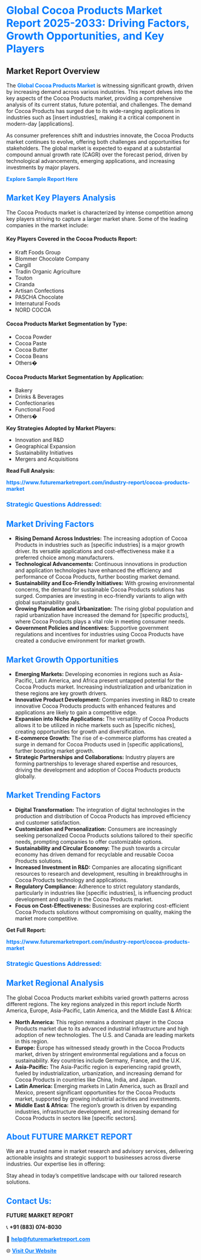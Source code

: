 <h1 style="color: #007BFF;">Global Cocoa Products Market Report 2025-2033: Driving Factors, Growth Opportunities, and Key Players</h1>

<section id="overview">
<h2>Market Report Overview</h2>
<p>The <a href="https://www.futuremarketreport.com/industry-report/cocoa-products-market" style="color: #007BFF; text-decoration: none;"><strong>Global Cocoa Products Market</strong></a> is witnessing significant growth, driven by increasing demand across various industries. This report delves into the key aspects of the Cocoa Products market, providing a comprehensive analysis of its current status, future potential, and challenges. The demand for Cocoa Products has surged due to its wide-ranging applications in industries such as [insert industries], making it a critical component in modern-day [applications].</p>
<p>As consumer preferences shift and industries innovate, the Cocoa Products market continues to evolve, offering both challenges and opportunities for stakeholders. The global market is expected to expand at a substantial compound annual growth rate (CAGR) over the forecast period, driven by technological advancements, emerging applications, and increasing investments by major players.</p>
</section>

<section id="overview">
<p><a href="https://www.futuremarketreport.com/request-sample/reportId=107756" style="color: #007BFF; text-decoration: none;"><strong>Explore Sample Report Here</strong></a></p>
</section>

<section id="key-players">
<h2 style="color: #007BFF;">Market Key Players Analysis</h2>
<p>The Cocoa Products market is characterized by intense competition among key players striving to capture a larger market share. Some of the leading companies in the market include:</p>
<h4>Key Players Covered in the Cocoa Products Report:</h4>
<ul><li>Kraft Foods Group</li><li>Blommer Chocolate Company</li><li>Cargill</li><li>Tradin Organic Agriculture</li><li>Touton</li><li>Ciranda</li><li>Artisan Confections</li><li>PASCHA Chocolate</li><li>Internatural Foods</li><li>NORD COCOA</li></ul>
<h4>Cocoa Products Market Segmentation by Type:</h4>
<ul><li>Cocoa Powder</li><li>Cocoa Paste</li><li>Cocoa Butter</li><li>Cocoa Beans</li><li>Others�</li></ul>

<h4>Cocoa Products Market Segmentation by Application:</h4>
<ul><li>Bakery</li><li>Drinks &amp; Beverages</li><li>Confectionaries</li><li>Functional Food</li><li>Others�</li></ul>
<p><strong>Key Strategies Adopted by Market Players:</strong></p>
<ul>
<li>Innovation and R&D</li>
<li>Geographical Expansion</li>
<li>Sustainability Initiatives</li>
<li>Mergers and Acquisitions</li>
</ul>
</section>

<section>
<p><strong>Read Full Analysis: </strong></p><a href="https://www.futuremarketreport.com/industry-report/cocoa-products-market" style="color: #007BFF; text-decoration: none;"><strong>https://www.futuremarketreport.com/industry-report/cocoa-products-market</strong></a>
<h3 style="color: #007BFF;">Strategic Questions Addressed:</h3>
</section>

<section id="driving-factors">
<h2 style="color: #007BFF;">Market Driving Factors</h2>
<ul>
<li><strong>Rising Demand Across Industries:</strong> The increasing adoption of Cocoa Products in industries such as [specific industries] is a major growth driver. Its versatile applications and cost-effectiveness make it a preferred choice among manufacturers.</li>
<li><strong>Technological Advancements:</strong> Continuous innovations in production and application technologies have enhanced the efficiency and performance of Cocoa Products, further boosting market demand.</li>
<li><strong>Sustainability and Eco-Friendly Initiatives:</strong> With growing environmental concerns, the demand for sustainable Cocoa Products solutions has surged. Companies are investing in eco-friendly variants to align with global sustainability goals.</li>
<li><strong>Growing Population and Urbanization:</strong> The rising global population and rapid urbanization have increased the demand for [specific products], where Cocoa Products plays a vital role in meeting consumer needs.</li>
<li><strong>Government Policies and Incentives:</strong> Supportive government regulations and incentives for industries using Cocoa Products have created a conducive environment for market growth.</li>
</ul>
</section>

<section id="growth-opportunities">
<h2 style="color: #007BFF;">Market Growth Opportunities</h2>
<ul>
<li><strong>Emerging Markets:</strong> Developing economies in regions such as Asia-Pacific, Latin America, and Africa present untapped potential for the Cocoa Products market. Increasing industrialization and urbanization in these regions are key growth drivers.</li>
<li><strong>Innovative Product Development:</strong> Companies investing in R&D to create innovative Cocoa Products products with enhanced features and applications are likely to gain a competitive edge.</li>
<li><strong>Expansion into Niche Applications:</strong> The versatility of Cocoa Products allows it to be utilized in niche markets such as [specific niches], creating opportunities for growth and diversification.</li>
<li><strong>E-commerce Growth:</strong> The rise of e-commerce platforms has created a surge in demand for Cocoa Products used in [specific applications], further boosting market growth.</li>
<li><strong>Strategic Partnerships and Collaborations:</strong> Industry players are forming partnerships to leverage shared expertise and resources, driving the development and adoption of Cocoa Products products globally.</li>
</ul>
</section>

<section id="trending-factors">
<h2 style="color: #007BFF;">Market Trending Factors</h2>
<ul>
<li><strong>Digital Transformation:</strong> The integration of digital technologies in the production and distribution of Cocoa Products has improved efficiency and customer satisfaction.</li>
<li><strong>Customization and Personalization:</strong> Consumers are increasingly seeking personalized Cocoa Products solutions tailored to their specific needs, prompting companies to offer customizable options.</li>
<li><strong>Sustainability and Circular Economy:</strong> The push towards a circular economy has driven demand for recyclable and reusable Cocoa Products solutions.</li>
<li><strong>Increased Investment in R&D:</strong> Companies are allocating significant resources to research and development, resulting in breakthroughs in Cocoa Products technology and applications.</li>
<li><strong>Regulatory Compliance:</strong> Adherence to strict regulatory standards, particularly in industries like [specific industries], is influencing product development and quality in the Cocoa Products market.</li>
<li><strong>Focus on Cost-Effectiveness:</strong> Businesses are exploring cost-efficient Cocoa Products solutions without compromising on quality, making the market more competitive.</li>
</ul>
</section>

<section>
<p><strong>Get Full Report: </strong></p><a href="https://www.futuremarketreport.com/industry-report/cocoa-products-market" style="color: #007BFF; text-decoration: none;"><strong>https://www.futuremarketreport.com/industry-report/cocoa-products-market</strong></a>
<h3 style="color: #007BFF;">Strategic Questions Addressed:</h3>
</section>


<section id="regional-analysis">
<h2 style="color: #007BFF;">Market Regional Analysis</h2>
<p>The global Cocoa Products market exhibits varied growth patterns across different regions. The key regions analyzed in this report include North America, Europe, Asia-Pacific, Latin America, and the Middle East & Africa:</p>
<ul>
<li><strong>North America:</strong> This region remains a dominant player in the Cocoa Products market due to its advanced industrial infrastructure and high adoption of new technologies. The U.S. and Canada are leading markets in this region.</li>
<li><strong>Europe:</strong> Europe has witnessed steady growth in the Cocoa Products market, driven by stringent environmental regulations and a focus on sustainability. Key countries include Germany, France, and the U.K.</li>
<li><strong>Asia-Pacific:</strong> The Asia-Pacific region is experiencing rapid growth, fueled by industrialization, urbanization, and increasing demand for Cocoa Products in countries like China, India, and Japan.</li>
<li><strong>Latin America:</strong> Emerging markets in Latin America, such as Brazil and Mexico, present significant opportunities for the Cocoa Products market, supported by growing industrial activities and investments.</li>
<li><strong>Middle East & Africa:</strong> The region’s growth is driven by expanding industries, infrastructure development, and increasing demand for Cocoa Products in sectors like [specific sectors].</li>
</ul>
</section>

<footer>
<h2 style="color: #007BFF;">About FUTURE MARKET REPORT</h2>
<p>We are a trusted name in market research and advisory services, delivering actionable insights and strategic support to businesses across diverse industries. Our expertise lies in offering:</p>

<p>Stay ahead in today’s competitive landscape with our tailored research solutions.</p>

<h2 style="color: #007BFF;">Contact Us:</h2>
<p><strong>FUTURE MARKET REPORT</strong></p>
<p>📞 <strong>+91 (883) 074-8030</strong></p>
<p>📧 <strong><a href="mailto:help@futuremarketreport.com" style="color: #007BFF;">help@futuremarketreport.com</a></strong></p>
<p>🌐 <strong><a href="https://www.futuremarketreport.com/" style="color: #007BFF;">Visit Our Website</a></strong></p>
</footer>